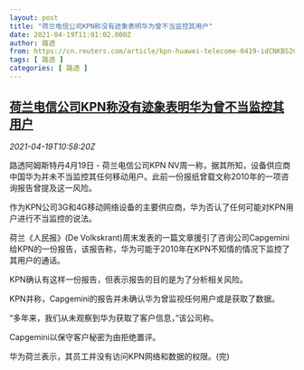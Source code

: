 ```yaml
---
layout: post
title: "荷兰电信公司KPN称没有迹象表明华为曾不当监控其用户"
date: 2021-04-19T11:01:02.000Z
author: 路透
from: https://cn.reuters.com/article/kpn-huawei-telecome-0419-idCNKBS2C616D
tags: [ 路透 ]
categories: [ 路透 ]
---
```

<!--1618830062000-->
[荷兰电信公司KPN称没有迹象表明华为曾不当监控其用户](https://cn.reuters.com/article/kpn-huawei-telecome-0419-idCNKBS2C616D)
------

<div>
<div><i>2021-04-19T10:58:20Z</i></div><p>路透阿姆斯特丹4月19日 - 荷兰电信公司KPN NV周一称，据其所知，设备供应商中国华为并未不当监控其任何移动用户。此前一份报纸曾载文称2010年的一项咨询报告曾提及这一风险。</p><p>作为KPN公司3G和4G移动网络设备的主要供应商，华为否认了任何可能对KPN用户进行不当监控的说法。</p><p>荷兰《人民报》(De Volkskrant)周末发表的一篇文章援引了咨询公司Capgemini给KPN的一份报告，该报告称，华为可能于2010年在KPN不知情的情况下监控了其用户的通话。</p><p>KPN确认有这样一份报告，但表示报告的目的是为了分析相关风险。</p><p>KPN并称，Capgemini的报告并未确认华为曾监视任何用户或是获取了数据。</p><p>“多年来，我们从未观察到华为获取了客户信息，”该公司称。</p><p>Capgemini以保守客户秘密为由拒绝置评。</p><p>华为荷兰表示，其员工并没有访问KPN网络和数据的权限。(完)</p>
</div>
